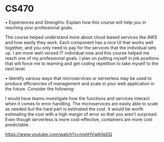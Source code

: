 # CS470

•	Experiences and Strengths: Explain how this course will help you in reaching your professional goals.

The course helped understand more about cloud-based services like AWS and how easily they work. Each component has a nice UI that works well together, and you only need to pay for the services that the individual sets up. I am more well-versed IT individual now and this course helped me reach one of my professional goals. I plan on putting myself in job positions that will force me to learning and get coding repetition to take myself to the next level. 

•	Identify various ways that microservices or serverless may be used to produce efficiencies of management and scale in your web application in the future. Consider the following:

I would have teams investigate how the functions and services interact when it comes to error handling. The microservices are easily able to scale as needed but the hard part is estimated the cost. It would be worth estimating the cost with a high margin of error so that you aren’t surprised.  Even though serverless is more cost-effective, containers are more cost predictable. 

https://www.youtube.com/watch?v=mshHVwA0eDQ

